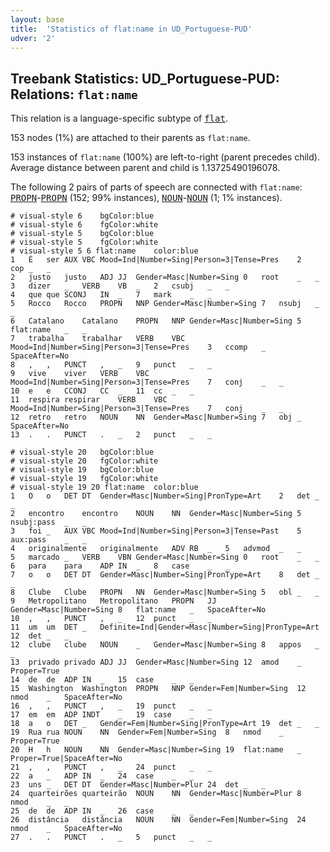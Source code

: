 ```yaml
---
layout: base
title:  'Statistics of flat:name in UD_Portuguese-PUD'
udver: '2'
---
```


## Treebank Statistics: UD_Portuguese-PUD: Relations: `flat:name`

This relation is a language-specific subtype of <tt><a href="pt_pud-dep-flat.html">flat</a></tt>.

153 nodes (1%) are attached to their parents as `flat:name`.

153 instances of `flat:name` (100%) are left-to-right (parent precedes child).
Average distance between parent and child is 1.13725490196078.

The following 2 pairs of parts of speech are connected with `flat:name`: <tt><a href="pt_pud-pos-PROPN.html">PROPN</a></tt>-<tt><a href="pt_pud-pos-PROPN.html">PROPN</a></tt> (152; 99% instances), <tt><a href="pt_pud-pos-NOUN.html">NOUN</a></tt>-<tt><a href="pt_pud-pos-NOUN.html">NOUN</a></tt> (1; 1% instances).


~~~ conllu
# visual-style 6	bgColor:blue
# visual-style 6	fgColor:white
# visual-style 5	bgColor:blue
# visual-style 5	fgColor:white
# visual-style 5 6 flat:name	color:blue
1	É	ser	AUX	VBC	Mood=Ind|Number=Sing|Person=3|Tense=Pres	2	cop	_	_
2	justo	justo	ADJ	JJ	Gender=Masc|Number=Sing	0	root	_	_
3	dizer	_	VERB	VB	_	2	csubj	_	_
4	que	que	SCONJ	IN	_	7	mark	_	_
5	Rocco	Rocco	PROPN	NNP	Gender=Masc|Number=Sing	7	nsubj	_	_
6	Catalano	Catalano	PROPN	NNP	Gender=Masc|Number=Sing	5	flat:name	_	_
7	trabalha	trabalhar	VERB	VBC	Mood=Ind|Number=Sing|Person=3|Tense=Pres	3	ccomp	_	SpaceAfter=No
8	,	,	PUNCT	,	_	9	punct	_	_
9	vive	viver	VERB	VBC	Mood=Ind|Number=Sing|Person=3|Tense=Pres	7	conj	_	_
10	e	e	CCONJ	CC	_	11	cc	_	_
11	respira	respirar	VERB	VBC	Mood=Ind|Number=Sing|Person=3|Tense=Pres	7	conj	_	_
12	retro	retro	NOUN	NN	Gender=Masc|Number=Sing	7	obj	_	SpaceAfter=No
13	.	.	PUNCT	.	_	2	punct	_	_

~~~


~~~ conllu
# visual-style 20	bgColor:blue
# visual-style 20	fgColor:white
# visual-style 19	bgColor:blue
# visual-style 19	fgColor:white
# visual-style 19 20 flat:name	color:blue
1	O	o	DET	DT	Gender=Masc|Number=Sing|PronType=Art	2	det	_	_
2	encontro	encontro	NOUN	NN	Gender=Masc|Number=Sing	5	nsubj:pass	_	_
3	foi	_	AUX	VBC	Mood=Ind|Number=Sing|Person=3|Tense=Past	5	aux:pass	_	_
4	originalmente	originalmente	ADV	RB	_	5	advmod	_	_
5	marcado	_	VERB	VBN	Gender=Masc|Number=Sing	0	root	_	_
6	para	para	ADP	IN	_	8	case	_	_
7	o	o	DET	DT	Gender=Masc|Number=Sing|PronType=Art	8	det	_	_
8	Clube	Clube	PROPN	NN	Gender=Masc|Number=Sing	5	obl	_	_
9	Metropolitano	Metropolitano	PROPN	JJ	Gender=Masc|Number=Sing	8	flat:name	_	SpaceAfter=No
10	,	,	PUNCT	,	_	12	punct	_	_
11	um	um	DET	_	Definite=Ind|Gender=Masc|Number=Sing|PronType=Art	12	det	_	_
12	clube	clube	NOUN	_	Gender=Masc|Number=Sing	8	appos	_	_
13	privado	privado	ADJ	JJ	Gender=Masc|Number=Sing	12	amod	_	Proper=True
14	de	de	ADP	IN	_	15	case	_	_
15	Washington	Washington	PROPN	NNP	Gender=Fem|Number=Sing	12	nmod	_	SpaceAfter=No
16	,	,	PUNCT	,	_	19	punct	_	_
17	em	em	ADP	INDT	_	19	case	_	_
18	a	o	DET	_	Gender=Fem|Number=Sing|PronType=Art	19	det	_	_
19	Rua	rua	NOUN	NN	Gender=Fem|Number=Sing	8	nmod	_	Proper=True
20	H	h	NOUN	NN	Gender=Masc|Number=Sing	19	flat:name	_	Proper=True|SpaceAfter=No
21	,	,	PUNCT	,	_	24	punct	_	_
22	a	_	ADP	IN	_	24	case	_	_
23	uns	_	DET	DT	Gender=Masc|Number=Plur	24	det	_	_
24	quarteirões	quarteirão	NOUN	NN	Gender=Masc|Number=Plur	8	nmod	_	_
25	de	de	ADP	IN	_	26	case	_	_
26	distância	distância	NOUN	NN	Gender=Fem|Number=Sing	24	nmod	_	SpaceAfter=No
27	.	.	PUNCT	.	_	5	punct	_	_

~~~


